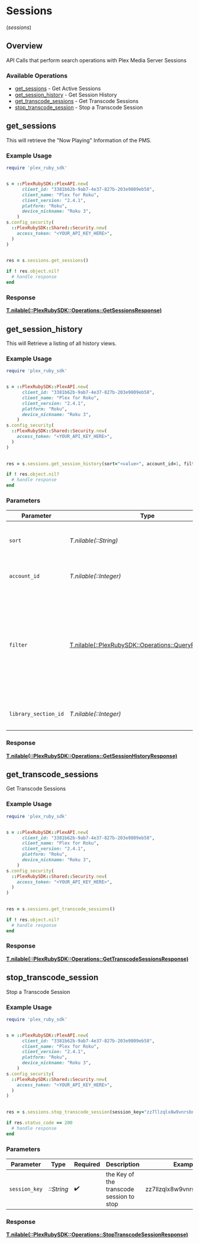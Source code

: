 # Sessions
(*sessions*)

## Overview

API Calls that perform search operations with Plex Media Server Sessions


### Available Operations

* [get_sessions](#get_sessions) - Get Active Sessions
* [get_session_history](#get_session_history) - Get Session History
* [get_transcode_sessions](#get_transcode_sessions) - Get Transcode Sessions
* [stop_transcode_session](#stop_transcode_session) - Stop a Transcode Session

## get_sessions

This will retrieve the "Now Playing" Information of the PMS.

### Example Usage

```ruby
require 'plex_ruby_sdk'


s = ::PlexRubySDK::PlexAPI.new(
      client_id: "3381b62b-9ab7-4e37-827b-203e9809eb58",
      client_name: "Plex for Roku",
      client_version: "2.4.1",
      platform: "Roku",
      device_nickname: "Roku 3",
    )
s.config_security(
  ::PlexRubySDK::Shared::Security.new(
    access_token: "<YOUR_API_KEY_HERE>",
  )
)

    
res = s.sessions.get_sessions()

if ! res.object.nil?
  # handle response
end

```

### Response

**[T.nilable(::PlexRubySDK::Operations::GetSessionsResponse)](../../models/operations/getsessionsresponse.md)**



## get_session_history

This will Retrieve a listing of all history views.

### Example Usage

```ruby
require 'plex_ruby_sdk'


s = ::PlexRubySDK::PlexAPI.new(
      client_id: "3381b62b-9ab7-4e37-827b-203e9809eb58",
      client_name: "Plex for Roku",
      client_version: "2.4.1",
      platform: "Roku",
      device_nickname: "Roku 3",
    )
s.config_security(
  ::PlexRubySDK::Shared::Security.new(
    access_token: "<YOUR_API_KEY_HERE>",
  )
)

    
res = s.sessions.get_session_history(sort="<value>", account_id=1, filter=::PlexRubySDK::Operations::QueryParamFilter.new(), library_section_id=12)

if ! res.object.nil?
  # handle response
end

```

### Parameters

| Parameter                                                                                                                                                                                     | Type                                                                                                                                                                                          | Required                                                                                                                                                                                      | Description                                                                                                                                                                                   | Example                                                                                                                                                                                       |
| --------------------------------------------------------------------------------------------------------------------------------------------------------------------------------------------- | --------------------------------------------------------------------------------------------------------------------------------------------------------------------------------------------- | --------------------------------------------------------------------------------------------------------------------------------------------------------------------------------------------- | --------------------------------------------------------------------------------------------------------------------------------------------------------------------------------------------- | --------------------------------------------------------------------------------------------------------------------------------------------------------------------------------------------- |
| `sort`                                                                                                                                                                                        | *T.nilable(::String)*                                                                                                                                                                         | :heavy_minus_sign:                                                                                                                                                                            | Sorts the results by the specified field followed by the direction (asc, desc)<br/>                                                                                                           |                                                                                                                                                                                               |
| `account_id`                                                                                                                                                                                  | *T.nilable(::Integer)*                                                                                                                                                                        | :heavy_minus_sign:                                                                                                                                                                            | Filter results by those that are related to a specific users id<br/>                                                                                                                          | 1                                                                                                                                                                                             |
| `filter`                                                                                                                                                                                      | [T.nilable(::PlexRubySDK::Operations::QueryParamFilter)](../../models/operations/queryparamfilter.md)                                                                                         | :heavy_minus_sign:                                                                                                                                                                            | Filters content by field and direction/equality<br/>(Unknown if viewedAt is the only supported column)<br/>                                                                                   | {<br/>"viewed-at-greater-than": {<br/>"value": "viewedAt\u003e"<br/>},<br/>"viewed-at-greater-than-or-equal-to": {<br/>"value": "viewedAt\u003e=\u003e"<br/>},<br/>"viewed-at-less-than": {<br/>"value": "viewedAt\u003c"<br/>}<br/>} |
| `library_section_id`                                                                                                                                                                          | *T.nilable(::Integer)*                                                                                                                                                                        | :heavy_minus_sign:                                                                                                                                                                            | Filters the results based on the id of a valid library section<br/>                                                                                                                           | 12                                                                                                                                                                                            |

### Response

**[T.nilable(::PlexRubySDK::Operations::GetSessionHistoryResponse)](../../models/operations/getsessionhistoryresponse.md)**



## get_transcode_sessions

Get Transcode Sessions

### Example Usage

```ruby
require 'plex_ruby_sdk'


s = ::PlexRubySDK::PlexAPI.new(
      client_id: "3381b62b-9ab7-4e37-827b-203e9809eb58",
      client_name: "Plex for Roku",
      client_version: "2.4.1",
      platform: "Roku",
      device_nickname: "Roku 3",
    )
s.config_security(
  ::PlexRubySDK::Shared::Security.new(
    access_token: "<YOUR_API_KEY_HERE>",
  )
)

    
res = s.sessions.get_transcode_sessions()

if ! res.object.nil?
  # handle response
end

```

### Response

**[T.nilable(::PlexRubySDK::Operations::GetTranscodeSessionsResponse)](../../models/operations/gettranscodesessionsresponse.md)**



## stop_transcode_session

Stop a Transcode Session

### Example Usage

```ruby
require 'plex_ruby_sdk'


s = ::PlexRubySDK::PlexAPI.new(
      client_id: "3381b62b-9ab7-4e37-827b-203e9809eb58",
      client_name: "Plex for Roku",
      client_version: "2.4.1",
      platform: "Roku",
      device_nickname: "Roku 3",
    )
s.config_security(
  ::PlexRubySDK::Shared::Security.new(
    access_token: "<YOUR_API_KEY_HERE>",
  )
)

    
res = s.sessions.stop_transcode_session(session_key="zz7llzqlx8w9vnrsbnwhbmep")

if res.status_code == 200
  # handle response
end

```

### Parameters

| Parameter                                | Type                                     | Required                                 | Description                              | Example                                  |
| ---------------------------------------- | ---------------------------------------- | ---------------------------------------- | ---------------------------------------- | ---------------------------------------- |
| `session_key`                            | *::String*                               | :heavy_check_mark:                       | the Key of the transcode session to stop | zz7llzqlx8w9vnrsbnwhbmep                 |

### Response

**[T.nilable(::PlexRubySDK::Operations::StopTranscodeSessionResponse)](../../models/operations/stoptranscodesessionresponse.md)**

